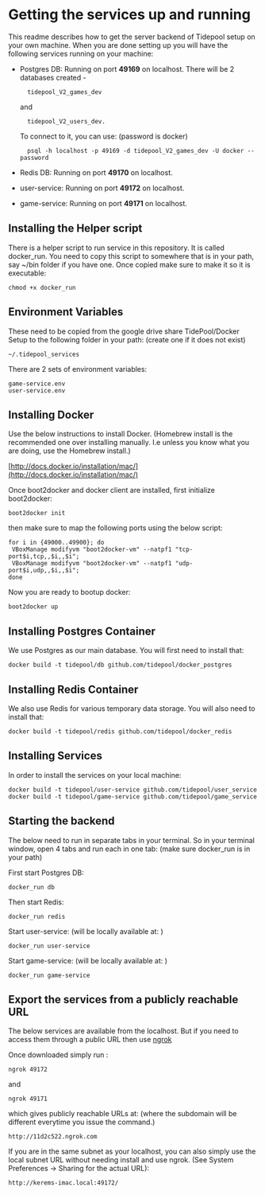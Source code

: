 # Getting the services up and running

This readme describes how to get the server backend of Tidepool setup on your own machine. When you are done setting up you will have the following services running on your machine:

* Postgres DB: Running on port **49169** on localhost. There will be 2 databases created - 
    
        tidepool_V2_games_dev 

    and 
    
        tidepool_V2_users_dev. 
  
  To connect to it, you can use: (password is docker)
    
        psql -h localhost -p 49169 -d tidepool_V2_games_dev -U docker --password

* Redis DB: Running on port **49170** on localhost. 

* user-service: Running on port **49172** on localhost. 

* game-service: Running on port **49171** on localhost.

## Installing the Helper script

There is a helper script to run service in this repository. It is called docker_run. You need to copy this script to somewhere that is in your path, say ~/bin folder if you have one. Once copied make sure to make it so it is executable:

    chmod +x docker_run

## Environment Variables

These need to be copied from the google drive share TidePool/Docker Setup to the following folder in your path: (create one if it does not exist)

    ~/.tidepool_services

There are 2 sets of environment variables:

    game-service.env
    user-service.env

## Installing Docker

Use the below instructions to install Docker. (Homebrew install is the recommended one over installing manually. I.e unless you know what you are doing, use the Homebrew install.)

[http://docs.docker.io/installation/mac/](http://docs.docker.io/installation/mac/)

Once boot2docker and docker client are installed, first initialize boot2docker:

    boot2docker init

then make sure to map the following ports using the below script: 

    for i in {49000..49900}; do
     VBoxManage modifyvm "boot2docker-vm" --natpf1 "tcp-port$i,tcp,,$i,,$i";
     VBoxManage modifyvm "boot2docker-vm" --natpf1 "udp-port$i,udp,,$i,,$i";
    done

Now you are ready to bootup docker:
  
    boot2docker up

## Installing Postgres Container

We use Postgres as our main database. You will first need to install that:

    docker build -t tidepool/db github.com/tidepool/docker_postgres

## Installing Redis Container

We also use Redis for various temporary data storage. You will also need to install that:

    docker build -t tidepool/redis github.com/tidepool/docker_redis

## Installing Services

In order to install the services on your local machine:

    docker build -t tidepool/user-service github.com/tidepool/user_service
    docker build -t tidepool/game-service github.com/tidepool/game_service

## Starting the backend 

The below need to run in separate tabs in your terminal. So in your terminal window, open 4 tabs and run each in one tab: (make sure docker_run is in your path)

First start Postgres DB:

    docker_run db 

Then start Redis:

    docker_run redis 

Start user-service: (will be locally available at: [](http://localhost:49172))

    docker_run user-service

Start game-service: (will be locally available at: [](http://localhost:49171))

    docker_run game-service

## Export the services from a publicly reachable URL

The below services are available from the localhost. But if you need to access them through a public URL then use [ngrok](https://ngrok.com/download)

Once downloaded simply run :

    ngrok 49172 

and 

    ngrok 49171 

which gives publicly reachable URLs at: (where the subdomain will be different everytime you issue the command.)

    http://11d2c522.ngrok.com
    
If you are in the same subnet as your localhost, you can also simply use the local subnet URL without needing install and use ngrok. (See System Preferences -> Sharing for the actual URL):

    http://kerems-imac.local:49172/
